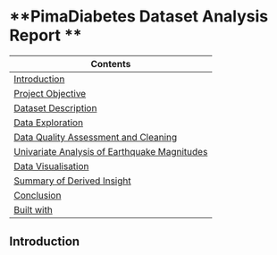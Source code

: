 # **PimaDiabetes Dataset Analysis Report **

| Contents 											 	   	|
| -------- 											 	   	|
| [Introduction](#Introduction)			   	|
| [Project Objective](#Project-Objective)			   	|
| [Dataset Description](#Dataset-Description) 		   		|
| [Data Exploration](#Data-Exploration) 		   		|
| [Data Quality Assessment and Cleaning](#Data-Quality-Assessment-and-Cleaning)							|
| [Univariate Analysis of Earthquake Magnitudes](#Univariate-Analysis-of-Earthquake-Magnitudes)					   		|
| [Data Visualisation](#Data-Visualisation)						   	|
| [Summary of Derived Insight](#Summary-of-Derived-Insight)					|
| [Conclusion](#Conclusion)									|
| [Built with](#Built-with)							   		|

## Introduction
